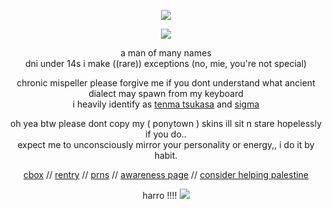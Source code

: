 <div align="center">
  
![](https://komarev.com/ghpvc/?username=drugstoreromance&color=blueviolet)

</div>

<div align="center">

  ![](https://media.discordapp.net/attachments/887048432097853440/1237805959292649513/Untitled128_20240508173845.png?ex=663cfc22&is=663baaa2&hm=090f0bb5e04a4107aca9b430a9944f87a604fd4201b2e423bcb8a5b51f7bfce4&=&format=webp&quality=lossless&width=437&height=437)
</div>

<div align="center">
  
a man of many names </br> dni under 14s i make ((rare)) exceptions (no, mie, you're not special)
</div>

<div align="center">
  
chronic mispeller please forgive me if you dont understand what ancient dialect may spawn from my keyboard </br>
i heavily identify as [tenma tsukasa](https://projectsekai.fandom.com/wiki/Tenma_Tsukasa) and [sigma](https://bungostraydogs.fandom.com/wiki/Sigma)
</div>

<div align="center">
  
oh yea btw please dont copy my ( ponytown ) skins ill sit n stare hopelessly if you do..  </br>
expect me to unconsciously mirror your personality or energy,, i do it by habit.
</div>

<div align="center">

  [cbox](https://my.cbox.ws/spiderweb) // [rentry](https://rentry.co/gambledprayers) // [prns](https://en.pronouns.page/@shuwiqen)  // [awareness page](https://rentry.co/uyghurawareness) // [consider helping palestine](https://arab.org/click-to-help/palestine/)

</div>

<div align="center">
  
harro !!!! ![](https://media.tenor.com/dNWnWwS0Af0AAAAi/project-sekai-tsukasa-tenma.gif)
</div>
